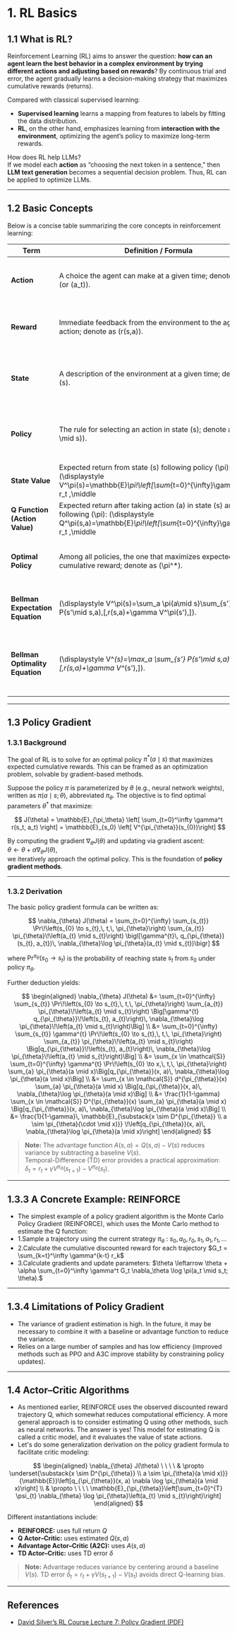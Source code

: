 # 1. RL Basics

## 1.1 What is RL?

Reinforcement Learning (RL) aims to answer the question: **how can an agent learn the best behavior in a complex environment by trying different actions and adjusting based on rewards**? By continuous trial and error, the agent gradually learns a decision-making strategy that maximizes cumulative rewards (returns).

Compared with classical supervised learning:  
- **Supervised learning** learns a mapping from features to labels by fitting the data distribution.  
- **RL**, on the other hand, emphasizes learning from **interaction with the environment**, optimizing the agent’s policy to maximize long-term rewards.  

How does RL help LLMs?  
If we model each **action** as “choosing the next token in a sentence,” then **LLM text generation** becomes a sequential decision problem. Thus, RL can be applied to optimize LLMs.

---

## 1.2 Basic Concepts

Below is a concise table summarizing the core concepts in reinforcement learning:

| Term | Definition / Formula | Key Points |
|---|---|---|
| **Action** | A choice the agent can make at a given time; denote as \(a\) (or \(a_t\)). | Action space can be **discrete** (e.g., up/down/left/right) or **continuous** (e.g., steering angle). |
| **Reward** | Immediate feedback from the environment to the agent’s action; denote as \(r(s,a)\). | The goal is to **maximize long-term cumulative reward**, not just immediate rewards. |
| **State** | A description of the environment at a given time; denote as \(s\). | The state must contain sufficient information to support decision-making (**Markov property**). |
| **Policy** | The rule for selecting an action in state \(s\); denote as \(\pi(a \mid s)\). | Can be **deterministic** \((a=\pi(s))\) or **stochastic** (a probability distribution). |
| **State Value** | Expected return from state \(s\) following policy \(\pi\):  \(\displaystyle V^\pi(s)=\mathbb{E}_\pi\!\left[\sum_{t=0}^{\infty}\gamma^{t} r_t \,\middle|\, s_0=s\right]\). | Reflects long-term value of a state; \(\gamma \in [0,1]\) is the **discount factor**. |
| **Q Function (Action Value)** | Expected return after taking action \(a\) in state \(s\) and then following \(\pi\):  \(\displaystyle Q^\pi(s,a)=\mathbb{E}_\pi\!\left[\sum_{t=0}^{\infty}\gamma^{t} r_t \,\middle|\, s_0=s,\, a_0=a\right]\). | Used to evaluate the **quality of a specific action** (e.g., Q-learning). |
| **Optimal Policy** | Among all policies, the one that maximizes expected cumulative reward; denote as \(\pi^*\). | Satisfies \(\displaystyle \pi^*=\arg\max_{\pi} V^\pi(s)\) for all states \(s\). |
| **Bellman Expectation Equation** | \(\displaystyle V^\pi(s)=\sum_a \pi(a\mid s)\sum_{s'} P(s'\mid s,a)\,[\,r(s,a)+\gamma V^\pi(s')\,]\). | Current state value equals **immediate reward + discounted value** of successor states. |
| **Bellman Optimality Equation** | \(\displaystyle V^*(s)=\max_a \sum_{s'} P(s'\mid s,a)\,[\,r(s,a)+\gamma V^*(s')\,]\). | By recursively maximizing over actions, directly solves the **optimal value function** (e.g., value iteration). |


---

## 1.3 Policy Gradient

### 1.3.1 Background

The goal of RL is to solve for an optimal policy $\pi^*(a \mid s)$ that maximizes expected cumulative rewards. This can be framed as an optimization problem, solvable by gradient-based methods.

Suppose the policy $\pi$ is parameterized by $\theta$ (e.g., neural network weights), written as $\pi(a \mid s; \theta)$, abbreviated $\pi_\theta$. The objective is to find optimal parameters $\theta^*$ that maximize:

$$
J(\theta) = \mathbb{E}_{\pi_\theta} \left[ \sum_{t=0}^\infty \gamma^t r(s_t, a_t) \right] = \mathbb{E}_{s_0} \left[ V^{\pi_{\theta}}(s_{0})\right]
$$

By computing the gradient $\nabla_\theta J(\theta)$ and updating via gradient ascent:  
$\theta \leftarrow \theta + \alpha \nabla_\theta J(\theta)$,  
we iteratively approach the optimal policy. This is the foundation of **policy gradient methods**.

---

### 1.3.2 Derivation

The basic policy gradient formula can be written as:

$$
\nabla_{\theta} J(\theta)
= \sum_{t=0}^{\infty} \sum_{s_{t}} \Pr\!\left(s_{0} \to s_{t},\, t,\, \pi_{\theta}\right)
\sum_{a_{t}} \pi_{\theta}\!\left(a_{t} \mid s_{t}\right)
\bigl[\gamma^{t}\, q_{\pi_{\theta}}(s_{t}, a_{t})\, \nabla_{\theta}\log \pi_{\theta}(a_{t} \mid s_{t})\bigr]
$$


where $\Pr^{\pi_\theta}(s_0 \to s_t)$ is the probability of reaching state $s_t$ from $s_0$ under policy $\pi_\theta$.

Further deduction yields:

$$
\begin{aligned}
\nabla_{\theta} J(\theta)
&= \sum_{t=0}^{\infty} \sum_{s_{t}} \Pr\!\left(s_{0} \to s_{t},\, t,\, \pi_{\theta}\right)
   \sum_{a_{t}} \pi_{\theta}\!\left(a_{t} \mid s_{t}\right)
   \Big[\gamma^{t} q_{\pi_{\theta}}\!\left(s_{t}, a_{t}\right)\, \nabla_{\theta}\log \pi_{\theta}\!\left(a_{t} \mid s_{t}\right)\Big] \\
&= \sum_{t=0}^{\infty} \sum_{s_{t}} \gamma^{t} \Pr\!\left(s_{0} \to s_{t},\, t,\, \pi_{\theta}\right)
   \sum_{a_{t}} \pi_{\theta}\!\left(a_{t} \mid s_{t}\right)
   \Big[q_{\pi_{\theta}}\!\left(s_{t}, a_{t}\right)\, \nabla_{\theta}\log \pi_{\theta}\!\left(a_{t} \mid s_{t}\right)\Big] \\
&= \sum_{x \in \mathcal{S}} \sum_{t=0}^{\infty} \gamma^{t} \Pr\!\left(s_{0} \to x,\, t,\, \pi_{\theta}\right)
   \sum_{a} \pi_{\theta}(a \mid x)\Big[q_{\pi_{\theta}}(x, a)\, \nabla_{\theta}\log \pi_{\theta}(a \mid x)\Big] \\
&= \sum_{x \in \mathcal{S}} d^{\pi_{\theta}}(x) \sum_{a} \pi_{\theta}(a \mid x)
   \Big[q_{\pi_{\theta}}(x, a)\, \nabla_{\theta}\log \pi_{\theta}(a \mid x)\Big] \\
&= \frac{1}{1-\gamma} \sum_{x \in \mathcal{S}} D^{\pi_{\theta}}(x) \sum_{a} \pi_{\theta}(a \mid x)
   \Big[q_{\pi_{\theta}}(x, a)\, \nabla_{\theta}\log \pi_{\theta}(a \mid x)\Big] \\
&= \frac{1}{1-\gamma}\,
   \mathbb{E}_{\substack{x \sim D^{\pi_{\theta}} \\ a \sim \pi_{\theta}(\cdot \mid x)}}
   \!\left[q_{\pi_{\theta}}(x, a)\, \nabla_{\theta}\log \pi_{\theta}(a \mid x)\right]
\end{aligned}
$$


> **Note:** The advantage function $A(s, a) = Q(s, a) - V(s)$ reduces variance by subtracting a baseline $V(s)$.  
> Temporal-Difference (TD) error provides a practical approximation:  
> $\delta_t = r_t + \gamma V^{\pi_\theta}(s_{t+1}) - V^{\pi_\theta}(s_t)$.

---

## 1.3.3 A Concrete Example: REINFORCE

- The simplest example of a policy gradient algorithm is the Monte Carlo Policy Gradient (REINFORCE), which uses the Monte Carlo method to estimate the Q function:
- 1.Sample a trajectory using the current strategy $\pi_\theta$ : $s_0, a_0, r_0, s_1, a_1, r_1, \dots$
- 2.Calculate the cumulative discounted reward for each trajectory $G_t = \sum_{k=t}^\infty \gamma^{k-t} r_k$
- 3.Calculate gradients and update parameters: $\theta \leftarrow \theta + \alpha \sum_{t=0}^\infty \gamma^t G_t \nabla_\theta \log \pi(a_t \mid s_t; \theta).$


---

## 1.3.4 Limitations of Policy Gradient

- The variance of gradient estimation is high. In the future, it may be necessary to combine it with a baseline or advantage function to reduce the variance.
- Relies on a large number of samples and has low efficiency (improved methods such as PPO and A3C improve stability by constraining policy updates).

---

## 1.4 Actor–Critic Algorithms

- As mentioned earlier, REINFORCE uses the observed discounted reward trajectory Q, which somewhat reduces computational efficiency. A more general approach is to consider estimating Q using other methods, such as neural networks. The answer is yes! This model for estimating Q is called a critic model, and it evaluates the value of state actions.
- Let's do some generalization derivation on the policy gradient formula to facilitate critic modeling:

$$
\begin{aligned}
\nabla_{\theta} J(\theta) \ \ \ \   & \propto \underset{\substack{x \sim D^{\pi_{\theta}} \\
a \sim \pi_{\theta}(a \mid x)}}{\mathbb{E}}\left[q_{\pi_{\theta}}(x, a) \nabla \log \pi_{\theta}(a \mid x)\right] \\ & \propto \ \ \ \ \mathbb{E}_{\pi_{\theta}}\left[\sum_{t=0}^{T} \psi_{t} \nabla_{\theta} \log \pi_{\theta}\left(a_{t} \mid s_{t}\right)\right]
\end{aligned}
$$



Different instantiations include:
- **REINFORCE:** uses full return $Q$  
- **Q Actor–Critic:** uses estimated $Q(s, a)$  
- **Advantage Actor–Critic (A2C):** uses $A(s, a)$  
- **TD Actor–Critic:** uses TD error $\delta$

> **Note:** Advantage reduces variance by centering around a baseline $V(s)$. TD error $\delta_t = r_t + \gamma V(s_{t+1}) - V(s_t)$ avoids direct Q-learning bias.

---

## References

- [David Silver’s RL Course Lecture 7: Policy Gradient (PDF)](https://www.davidsilver.uk/wp-content/uploads/2020/03/pg.pdf)

